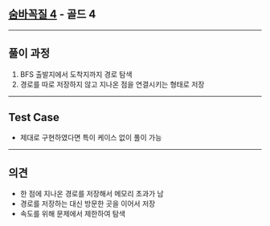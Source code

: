## [숨바꼭질 4](https://www.acmicpc.net/problem/13913) - 골드 4

---

## 풀이 과정
1. BFS 출발지에서 도착지까지 경로 탐색
2. 경로를 따로 저장하지 않고 지나온 점을 연결시키는 형태로 저장

---

## Test Case
- 제대로 구현하였다면 특이 케이스 없이 풀이 가능

---

## 의견
- 한 점에 지나온 경로를 저장해서 메모리 초과가 남
- 경로를 저장하는 대신 방문한 곳을 이어서 저장
- 속도를 위해 문제에서 제한하여 탐색